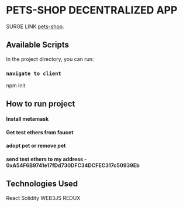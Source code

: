 # PETS-SHOP DECENTRALIZED APP

SURGE LINK [pets-shop](pets-dapp-react.surge.sh).

## Available Scripts

In the project directory, you can run:

### `navigate to client`

npm init

## How to run project

#### Install metamask 
#### Get test ethers from faucet 
#### adopt pet or remove pet 
#### send test ethers to my address  - 0xA54F6B9741e17fDd730DFC34DCFEC317c50939Eb


## Technologies Used


React
Solidity
WEB3JS
REDUX
